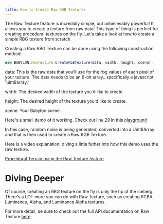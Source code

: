 ```yaml
---
title: How to Create Raw RGB Textures
---
```


The Raw Texture feature is incredibly simple, but unbelievably powerful! It allows you to create a texture from raw data! This type of thing is perfect for creating procedural textures on the fly. Let's take a look at how to create a simple RBG texture from scratch.

Creating a Raw RBG Texture can be done using the following construction method:

```javascript
new BABYLON.RawTexture.CreateRGBTexture(data, width, height, scene);
```

data: This is the raw data that you'll use for the rbg values of each pixel of your texture. The data needs to be an 8-bit array...specifically a javascript 'uint8array.'

width: The desired width of the texture you'd like to create.

height: The desired height of the texture you'd like to create.

scene: Your Babylon scene.

Here's a small demo of it working. Check out line 29 in this [playground](https://playground.babylonjs.com/#3TM0BZ)

In this case, random noise is being generated, converted into a Uint8Array and that is then used to create a Raw RGB Texture.

Here is a video explanation, diving a little futher into how this demo uses the raw texture.

[Procedural Terrain using the Raw Texture feature](https://youtu.be/YKqXcrWliww)

# Diving Deeper

Of course, creating an RBG texture on the fly is only the tip of the iceberg. There's a LOT more you can do with Raw Texture, such as creating RGBA, Luminance, Alpha, and Luminance Alpha textures. 

For more detail, be sure to check out the full API documentation on Raw Texture [here](https://doc.babylonjs.com/api/classes/babylon.rawtexture).